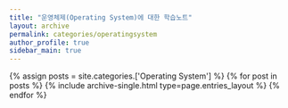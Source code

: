 ```yaml
---
title: "운영체제(Operating System)에 대한 학습노트"
layout: archive
permalink: categories/operatingsystem
author_profile: true
sidebar_main: true
---
```


{% assign posts = site.categories.['Operating System'] %}
{% for post in posts %} {% include archive-single.html type=page.entries_layout %} {% endfor %}